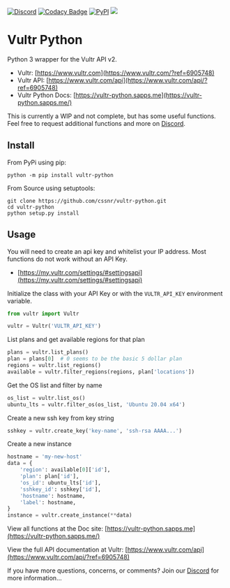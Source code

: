 [![Discord](https://img.shields.io/discord/899171661457293343?color=7289da&label=discord&logo=discord&logoColor=white&style=flat)](https://discord.gg/wXy6m2X8wY)
[![Codacy Badge](https://app.codacy.com/project/badge/Grade/9b356c4327df41e395c81de1c717ce11)](https://app.codacy.com/gh/cssnr/vultr-python/dashboard)
[![PyPI](https://img.shields.io/pypi/v/vultr-python)](https://pypi.org/project/vultr-python/)
[![](https://repository-images.githubusercontent.com/441314848/513fb2f4-39cb-4bbc-8d47-a2cde9ccbd65)](https://www.vultr.com/?ref=6905748)
# Vultr Python

Python 3 wrapper for the Vultr API v2.

*   Vultr: [https://www.vultr.com](https://www.vultr.com/?ref=6905748)
*   Vultr API: [https://www.vultr.com/api](https://www.vultr.com/api/?ref=6905748)
*   Vultr Python Docs: [https://vultr-python.sapps.me](https://vultr-python.sapps.me/)

This is currently a WIP and not complete, but has some useful functions.
Feel free to request additional functions and more on [Discord](https://discord.gg/wXy6m2X8wY).

## Install

From PyPi using pip:
```text
python -m pip install vultr-python
```

From Source using setuptools:
```text
git clone https://github.com/cssnr/vultr-python.git
cd vultr-python
python setup.py install
```

## Usage

You will need to create an api key and whitelist your IP address.
Most functions do not work without an API Key.

*   [https://my.vultr.com/settings/#settingsapi](https://my.vultr.com/settings/#settingsapi)

Initialize the class with your API Key or with the `VULTR_API_KEY` environment variable.
```python
from vultr import Vultr

vultr = Vultr('VULTR_API_KEY')
```
List plans and get available regions for that plan
```python
plans = vultr.list_plans()
plan = plans[0]  # 0 seems to be the basic 5 dollar plan
regions = vultr.list_regions()
available = vultr.filter_regions(regions, plan['locations'])
```
Get the OS list and filter by name
```python
os_list = vultr.list_os()
ubuntu_lts = vultr.filter_os(os_list, 'Ubuntu 20.04 x64')
```
Create a new ssh key from key string
```python
sshkey = vultr.create_key('key-name', 'ssh-rsa AAAA...')
```
Create a new instance
```python
hostname = 'my-new-host'
data = {
    'region': available[0]['id'],
    'plan': plan['id'],
    'os_id': ubuntu_lts['id'],
    'sshkey_id': sshkey['id'],
    'hostname': hostname,
    'label': hostname,
}
instance = vultr.create_instance(**data)
```

View all functions at the Doc site: [https://vultr-python.sapps.me](https://vultr-python.sapps.me/)

View the full API documentation at Vultr: [https://www.vultr.com/api](https://www.vultr.com/api/?ref=6905748)

If you have more questions, concerns, or comments? Join our [Discord](https://discord.gg/wXy6m2X8wY) for more information...
